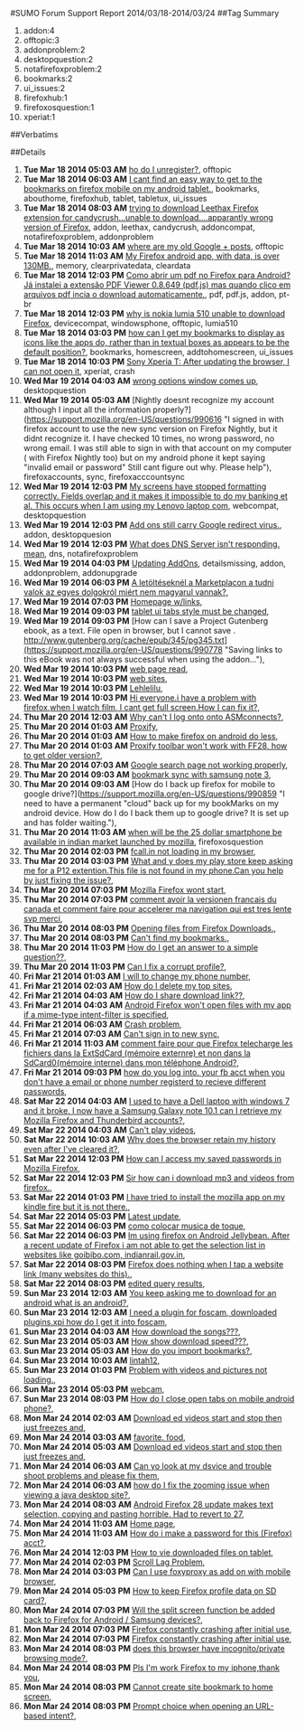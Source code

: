#SUMO Forum Support Report  2014/03/18-2014/03/24
##Tag Summary
1. addon:4
1. offtopic:3
1. addonproblem:2
1. desktopquestion:2
1. notafirefoxproblem:2
1. bookmarks:2
1. ui_issues:2
1. firefoxhub:1
1. firefoxosquestion:1
1. xperiat:1

##Verbatims

##Details
1. **Tue Mar 18 2014 05:03 AM** [ho do I unregister?](https://support.mozilla.org/en-US/questions/990451 "It was a mistake.  I thought I was registering as a user ... I am not a technical guy."), offtopic
1. **Tue Mar 18 2014 06:03 AM** [I cant find an easy way to get to the bookmarks on firefox mobile on my android tablet.](https://support.mozilla.org/en-US/questions/990455 "On my android tablet there are no menu options to list your bookmarks. The 3 little dots dont have a bookmark option. I just want a drop down list from a menu with my bookmarks. More like the desktop version."), bookmarks, abouthome, firefoxhub, tablet, tabletux, ui_issues
1. **Tue Mar 18 2014 08:03 AM** [trying to download Leethax Firefox extension for  candycrush...unable to download....apparantly wrong version of Firefox](https://support.mozilla.org/en-US/questions/990460 "I am trying to download Leethax Firefox Extension to cheat for Candycrush....unable to...not compatable on Firefox 270......help    issybelle"), addon, leethax, candycrush, addoncompat, notafirefoxproblem, addonproblem
1. **Tue Mar 18 2014 10:03 AM** [where are my old Google + posts](https://support.mozilla.org/en-US/questions/990472 "I'm trying to find old posts on Google +"), offtopic
1. **Tue Mar 18 2014 11:03 AM** [My Firefox android app, with data, is over 130MB.](https://support.mozilla.org/en-US/questions/990473 "My Firefox android aap has become so big that I can't install any other apps. The data storage used is:
Total   131MB
App   28.78MB
Data   103MB
Is there a way to reduce those data file sizes without just deleting all the data?
Thanks"), memory, clearprivatedata, cleardata
1. **Tue Mar 18 2014 12:03 PM** [Como abrir um pdf no Firefox para Android? Já instalei a extensão PDF Viewer 0.8.649 (pdf.js) mas quando clico em arquivos pdf incia o download automaticamente.](https://support.mozilla.org/en-US/questions/990480 "Gostaria de entender como coloco para funcionar a extensão PDF Viewer (pdf.js), já baixei e instalei a mesma, pois ela já aparece na tela Seus complementos e logo abaixo os botões Desativar e Desinstalar.
Porém, quando clico num link de PDF o download do arquivo se inicia automaticamente."), pdf, pdf.js, addon, pt-br
1. **Tue Mar 18 2014 12:03 PM** [why is nokia lumia 510 unable to download Firefox](https://support.mozilla.org/en-US/questions/990481 "Nokia Lumia 510 windows phone."), devicecompat, windowsphone, offtopic, lumia510
1. **Tue Mar 18 2014 03:03 PM** [how can I get my bookmarks to display as icons like the apps do, rather than in textual boxes as appears to be the default position?](https://support.mozilla.org/en-US/questions/990502 "I was able to do this on my old droid but I just got the droid maxx."), bookmarks, homescreen, addtohomescreen, ui_issues
1. **Tue Mar 18 2014 10:03 PM** [Sony Xperia T: After updating the browser, I can not open it](https://support.mozilla.org/en-US/questions/990577 "Hi, i just updated my firefox in my Xperia T phone (Android version 4.3), it crashes and not able to open up the browser."), xperiat, crash
1. **Wed Mar 19 2014 04:03 AM** [wrong options window comes up](https://support.mozilla.org/en-US/questions/990611 "When I open the options window from the firefox menu the wrong window comes up."), desktopquestion
1. **Wed Mar 19 2014 05:03 AM** [Nightly doesnt recognize my account although I input all the information properly?](https://support.mozilla.org/en-US/questions/990616 "I signed in with firefox account to use the new sync version on Firefox Nightly, but it didnt recognize it. I have checked 10 times, no wrong password, no wrong email. I was still able to sign in with that account on my computer ( with Firefox Nightly too) but on my android phone it kept saying "invalid email or password"
Still cant figure out why. Please help"), firefoxaccounts, sync, firefoxacccountsync
1. **Wed Mar 19 2014 12:03 PM** [My screens have stopped formatting correctly. Fields overlap and it makes it impossible to do my banking et al. This occurs when I am using my Lenovo laptop com](https://support.mozilla.org/en-US/questions/990666 "Formatting problems . Fields overlap."), webcompat, desktopquestion
1. **Wed Mar 19 2014 12:03 PM** [Add ons still carry Google redirect virus.](https://support.mozilla.org/en-US/questions/990663 "This really needs to be fixed. It's been going on for a while and I don't get why better screening before letting was not done more thoroughly. I got the virus today and couldn't remove with malwarebytes or spybot search and destroy or even an Antivirus that I paid for. I read up on it even combo fix doesn't work. Until this get fixed, I'm going to use something else. Kinda reminds me of Android which I prefer the most but you see how bad the malware in their Google play store is?"), addon, desktopquesion
1. **Wed Mar 19 2014 12:03 PM** [What does DNS Server isn't responding. mean](https://support.mozilla.org/en-US/questions/990669 "When I go tho Internet Explorer Google does not load. So I diagnose the problem on the trouble shooter, and the message that pops up reads:
Either Internet explorer stored working. Or DNS Server isn't responding please.... please help me thanks very much"), dns, notafirefoxproblem
1. **Wed Mar 19 2014 04:03 PM** [Updating AddOns](https://support.mozilla.org/en-US/questions/990709 "I have attempted to update AddOns on serveral occasions and have given up in frustration. I follow the instrutions... I don't know what I'm doing wrong?"), detailsmissing, addon, addonproblem, addonupgrade
1. **Wed Mar 19 2014 06:03 PM** [A letöltéseknél a Marketplacon a tudni valok az egyes dolgokról miért nem magyarul vannak?](https://support.mozilla.org/en-US/questions/990745 "Nem tudok így letölteni nem tudom mi milyen alkalmazás játék"), 
1. **Wed Mar 19 2014 07:03 PM** [Homepage w/links](https://support.mozilla.org/en-US/questions/990750 "Select a homepage"), 
1. **Wed Mar 19 2014 09:03 PM** [tablet ui tabs style must be changed](https://support.mozilla.org/en-US/questions/990768 "cause it is not effective while working with multiple tabs . its not cool to tap scroll find the tab you look for then read it and return to another. wish it would be considered , nearly all browsers put the toolbar to top for easy switching."), 
1. **Wed Mar 19 2014 09:03 PM** [How can I save a Project Gutenberg ebook, as a text. File open in browser, but I cannot save .     http://www.gutenberg.org/cache/epub/345/pg345.txt](https://support.mozilla.org/en-US/questions/990778 "Saving links to this eBook was not always successful when using the addon..."), 
1. **Wed Mar 19 2014 10:03 PM** [web page read](https://support.mozilla.org/en-US/questions/990779 "How to save viewd web page"), 
1. **Wed Mar 19 2014 10:03 PM** [web sites](https://support.mozilla.org/en-US/questions/990781 "How to read later or save web page"), 
1. **Wed Mar 19 2014 10:03 PM** [Lehlelilu](https://support.mozilla.org/en-US/questions/990787 "Lehlelilu"), 
1. **Wed Mar 19 2014 10:03 PM** [Hi everyone.i have a problem with firefox,when I watch film, I cant get full screen.How I  can fix it?](https://support.mozilla.org/en-US/questions/990789 "When I want make it fullscreen,it crashs,doesnt show anything just darkness but I can hear sound"), 
1. **Thu Mar 20 2014 12:03 AM** [Why can't I log onto onto ASMconnects?](https://support.mozilla.org/en-US/questions/990803 "I need to get onto this website for work."), 
1. **Thu Mar 20 2014 01:03 AM** [Proxify](https://support.mozilla.org/en-US/questions/990810 "The proxify toolbar will not work with FF28.  How do I access an older version?"), 
1. **Thu Mar 20 2014 01:03 AM** [How to make firefox on android do less](https://support.mozilla.org/en-US/questions/990811 "I like that on android certain things get passed off to apps. Like youtube links, videos, etc. I'm giving firefox on android a try again and it wants to do everything and I can't fi d a way to make it not."), 
1. **Thu Mar 20 2014 01:03 AM** [Proxify toolbar won't work with FF28, how to get older version?](https://support.mozilla.org/en-US/questions/990813 "How do I make Proxify work with FF 20 mobile?"), 
1. **Thu Mar 20 2014 07:03 AM** [Google search page not working properly](https://support.mozilla.org/en-US/questions/990850 "When Google search page is opend in  chrome it opens a menu of its services but in Firefox Aurora it opens a whole page"), 
1. **Thu Mar 20 2014 09:03 AM** [bookmark sync with samsung note 3](https://support.mozilla.org/en-US/questions/990857 "Please understand I have gone thru all of the commands/instructions, before asking for help.  To tell you the truth, I have tried deleting, and starting the process over three times now, 3 hrs each time.  I can NOT get it to work.  All I want to do is have all my bookmarks cross over to my new Samsung Galaxy Note III - in the Android Firefox application.  It just wont happen.  Everything will be word for work/step by step until a certain point - then its not applicable to me - or it just doesn't work."), 
1. **Thu Mar 20 2014 09:03 AM** [How do I back up firefox for mobile to google drive?](https://support.mozilla.org/en-US/questions/990859 "I need to have a permanent "cloud" back up for my bookMarks on my android device.
How do I do I back them up to google drive?
It is set up and has folder waiting."), 
1. **Thu Mar 20 2014 11:03 AM** [when will be the 25 dollar smartphone be available in indian market launched by mozilla](https://support.mozilla.org/en-US/questions/990595 "how can i buy it and from where and when"), firefoxosquestion
1. **Thu Mar 20 2014 02:03 PM** [fcall.in not loading in my browser](https://support.mozilla.org/en-US/questions/990906 "Hello, I am trying to open a website"), 
1. **Thu Mar 20 2014 03:03 PM** [What and y does my play store keep asking me for a P12 extention.This file is not found in my phone.Can you help by just fixing the issue?](https://support.mozilla.org/en-US/questions/990914 "Please help me with this P12"), 
1. **Thu Mar 20 2014 07:03 PM** [Mozilla Firefox wont start](https://support.mozilla.org/en-US/questions/990955 "My Firefox does not start. I have already tried upgrading, still the problem persists. The Icon is there, but nothing happens when I press it."), 
1. **Thu Mar 20 2014 07:03 PM** [comment avoir la versionen francais du canada et comment faire pour accelerer ma navigation qui est tres lente svp merci](https://support.mozilla.org/en-US/questions/990961 "j aimerais que tout sois en francais est ce possible ? et ou puis je telecharger des application ex: de yoga en francais sans devoir aller sur google play svp"), 
1. **Thu Mar 20 2014 08:03 PM** [Opening files from  Firefox Downloads.](https://support.mozilla.org/en-US/questions/990970 "Cannot open a file from downloads. Why is  the Firefox downloads not listed in the android device downloads, are they separate?"), 
1. **Thu Mar 20 2014 08:03 PM** [Can't find my bookmarks.](https://support.mozilla.org/en-US/questions/990972 "Poopy"), 
1. **Thu Mar 20 2014 11:03 PM** [How do I get an answer to a simple question??](https://support.mozilla.org/en-US/questions/991002 "I am fed up with this phone I can't wait to get back to an apple phone as soon as the new one comes out"), 
1. **Thu Mar 20 2014 11:03 PM** [Can I fix a corrupt profile?](https://support.mozilla.org/en-US/questions/991007 "When I try and start firefox it shows the computer is thinking but then nothing happens. I tried restarting, safe mode, reinstalling. After reading up I found its probably a corrupt file, so I logged onto my computer's guest profile and it worked on there. Is there anyway to get it to work on my original profile? It would be really inconvienient to have to start a new profile for this"), 
1. **Fri Mar 21 2014 01:03 AM** [I will to change my phone number](https://support.mozilla.org/en-US/questions/991027 "I will like to change my phone number because i have new cell phone also to update my file"), 
1. **Fri Mar 21 2014 02:03 AM** [How do I delete my top sites](https://support.mozilla.org/en-US/questions/991032 "I want to delete my top sites but have tried everything need help"), 
1. **Fri Mar 21 2014 04:03 AM** [How do I share download link??](https://support.mozilla.org/en-US/questions/991041 "Initial version was able to share download(Video) link to  different download manager. But now I can't do the same. Firefox's default download manager downloads the file."), 
1. **Fri Mar 21 2014 04:03 AM** [Android Firefox won't open files with my app if a mime-type intent-filter is specified](https://support.mozilla.org/en-US/questions/991044 "I'm writing an app that opens music notation files. In my app I specify this data-entry intent-filter which allows downloaded files from the Chrome or Android browsers to open the file with my app:"), 
1. **Fri Mar 21 2014 06:03 AM** [Crash problem](https://support.mozilla.org/en-US/questions/991050 "Hello, I keep trying to open my browser and all I get are the Mozilla Crash Reporter. I can't get online to download or update a new version or browser so my work computer is now useless. Please advise as soon as possible.
Danielle Mercado
xxx-xxx-xxxx"), 
1. **Fri Mar 21 2014 07:03 AM** [Can't sign in to new sync](https://support.mozilla.org/en-US/questions/991057 "I have created a new Sync account on my desktop, and can sync, and can log in to"), 
1. **Fri Mar 21 2014 11:03 AM** [comment faire pour que Firefox telecharge les fichiers dans la ExtSdCard (mémoire externre) et non dans la SdCard0(mémoire interne) dans mon téléphone Android?](https://support.mozilla.org/en-US/questions/991078 "comment faire pour que Firefox telecharge les fichiers dans la ExtSdCard (mémoire externre) et non dans la SdCard0(mémoire interne) dans mon téléphone Android? Car, j'ai oublié de préciser que la mémoire externe de mon téléphone Samsung est ExtSdCard et que la mémoire interne s' appelle SdCard0 dans ma question d'avant.  Alors comment faire pour que les fichiers telecharger par firefox soient directement telechargés dans la mémoire externe ExtSdCard de mon téléphone Samsung Android qui a une microsd. Merci"), 
1. **Fri Mar 21 2014 09:03 PM** [how do you log into. your fb acct when you don't have a email or phone number registerd to recieve different passwords](https://support.mozilla.org/en-US/questions/991175 "I registerd with my phone number so that was my username and now for some reason my phone number dissappeard now i have no way for fb to send me new passwords"), 
1. **Sat Mar 22 2014 04:03 AM** [I used to have a Dell laptop with windows 7 and it broke. I now have a Samsung Galaxy note 10.1 can I retrieve my Mozilla Firefox and Thunderbird accounts?](https://support.mozilla.org/en-US/questions/991214 "I would like to retrieve my account information and emails"), 
1. **Sat Mar 22 2014 04:03 AM** [Can't play videos](https://support.mozilla.org/en-US/questions/991218 "As I open videos in another tabs, the only thing I get is the audio the screen only shows the loading loop, when I play the same with the built in app I can see it perfectly... recently I installed and updated flash, could that be the problem?
Please I need to fix this sincd it's the only Web browser I use and I love it.
Thanks"), 
1. **Sat Mar 22 2014 10:03 AM** [Why does the browser retain my history even after I've cleared it?](https://support.mozilla.org/en-US/questions/991229 "I went under settings> privacy> clear private data, made sure browsing history was checked along with everything else, and tapped to clear it. I get the status message that private data was cleared, yet upon restarting the browser its still there."), 
1. **Sat Mar 22 2014 12:03 PM** [How can I access my saved passwords in Mozilla Firefox](https://support.mozilla.org/en-US/questions/991224 "O.K. I probably have the worst short-term memory problem in the world, due to the medications that I am on. So I find myself having to change my password for my email and other sites on the regular basis, sometimes even twice a month, and Google is so anal about passwords that it will not even let you use one that you have recently, within the last 6 months is recently to them, before. Is there a way to access the save passwords data to be able to remember them hopefully. I can still sign in to most of my accounts online for now thru my Google sign in which is saved in my saved passwords, and auto fills the User:Pass fields for me all I do is press enter, which works great, but after 3-5 weeks, sometimes even more frequently, if I get an update than the autofill will stop working if I don't remember the current password, it is a pain in the butt. Appreciate your input, love your products. Have been using Firefox browsers since he came out. thanks in advance,
Eddie C."), 
1. **Sat Mar 22 2014 12:03 PM** [Sir how can i download mp3 and videos from firefox.](https://support.mozilla.org/en-US/questions/991239 "when i download any media its load video."), 
1. **Sat Mar 22 2014 01:03 PM** [I have tried to install the mozilla app on my kindle fire but it is not there.](https://support.mozilla.org/en-US/questions/991242 "Followed the install (tho not on English ) on your web site."), 
1. **Sat Mar 22 2014 05:03 PM** [Latest update](https://support.mozilla.org/en-US/questions/991281 "A few days ago I up dated to your latest.
And I no longer could view any videos.
WHY? And what can I do to fixed.
I always like Firefox better than any other.  This is my first wrinkle. Could you help?"), 
1. **Sat Mar 22 2014 06:03 PM** [como colocar musica de toque](https://support.mozilla.org/en-US/questions/991286 "Chamadas"), 
1. **Sat Mar 22 2014 06:03 PM** [Im using firefox on Android Jellybean. After a recent update of Firefox i am not able to get the selection list in websites like goibibo.com, indianrail.gov.in](https://support.mozilla.org/en-US/questions/991290 "Also entering captcha(image) value becomes problem especially while e-ticket booking through irctc."), 
1. **Sat Mar 22 2014 08:03 PM** [Firefox does nothing when I tap a website link (many websites do this).](https://support.mozilla.org/en-US/questions/991303 "(Sorry if this is a re-post...)
When I try to use this website (for example)"), 
1. **Sat Mar 22 2014 08:03 PM** [edited query results](https://support.mozilla.org/en-US/questions/989076 "corruptions  success depends distraction, disseminate,omission,irrealevent elements of issue  elevated in mannor togive"), 
1. **Sun Mar 23 2014 12:03 AM** [You keep asking me to download for an android what is an android?](https://support.mozilla.org/en-US/questions/991330 "I have had Smart phones, you are trying to convince me to get and ANDROID.  Why?  TRY IT.  I do not like your message.  It repels me."), 
1. **Sun Mar 23 2014 12:03 AM** [I need a plugin for foscam, downloaded plugins.xpi how do I get it into foscam](https://support.mozilla.org/en-US/questions/991334 "On the desktop version after download I can open the folder where it saved then drag into the foscam program. Very easy. How do I do it with Firefox mobile"), 
1. **Sun Mar 23 2014 04:03 AM** [How download the songs???](https://support.mozilla.org/en-US/questions/991348 "In other browsers like uc. In this browser when click on link directly play the song...there is no option avilable to enable download...please make solve my problem...."), 
1. **Sun Mar 23 2014 05:03 AM** [How show download speed???](https://support.mozilla.org/en-US/questions/991349 "Is this browser not show the download speed?please tell about show download speed..if this browser does not able to show speed then not mean to install it for my point of view...also how to adjust download path??
Please solve problem..."), 
1. **Sun Mar 23 2014 05:03 AM** [How do you import bookmarks?](https://support.mozilla.org/en-US/questions/991350 "Would like to import bookmarks from Firefox on my laptop."), 
1. **Sun Mar 23 2014 10:03 AM** [lintah12](https://support.mozilla.org/en-US/questions/991365 "Mkan nssi"), 
1. **Sun Mar 23 2014 01:03 PM** [Problem with videos and pictures not loading.](https://support.mozilla.org/en-US/questions/991380 "When I load pictures or videos they don't load properly. I've tried to reinstall and update flash but nothing works."), 
1. **Sun Mar 23 2014 05:03 PM** [webcam](https://support.mozilla.org/en-US/questions/991419 "Bonjour,  je possede un nexus 4 sous android kitkat et j'utilise firefox android mais je n'arrive pas à visualiser une webcam live d'un site internet ("), 
1. **Sun Mar 23 2014 08:03 PM** [How do I close open tabs on mobile android phone?](https://support.mozilla.org/en-US/questions/991426 "I can't access any goggle data as I ran out of tabs but don't know how to close tabs if no x on screen.  How do I do it?"), 
1. **Mon Mar 24 2014 02:03 AM** [Download ed videos start and stop then just freezes and](https://support.mozilla.org/en-US/questions/991462 "There are no more.details. that's it"), 
1. **Mon Mar 24 2014 03:03 AM** [favorite. food](https://support.mozilla.org/en-US/questions/991479 "pizza"), 
1. **Mon Mar 24 2014 05:03 AM** [Download ed videos start and stop then just freezes and](https://support.mozilla.org/en-US/questions/991493 "Don't know what else to say"), 
1. **Mon Mar 24 2014 06:03 AM** [Can yo look at my dsvice and trouble shoot problems and please fix them](https://support.mozilla.org/en-US/questions/991498 "Prettysure phone is hacked. Its a great phone but I haveno controle over it"), 
1. **Mon Mar 24 2014 06:03 AM** [how do I fix the zooming issue when viewing a java desktop site?](https://support.mozilla.org/en-US/questions/991499 "when loading a desktop java site I a blue section displayed.  It affects zooming. basically I can only see 50% of the screen the rest is blue."), 
1. **Mon Mar 24 2014 08:03 AM** [Android Firefox 28 update makes text selection, copying and pasting horrible.  Had to revert to 27](https://support.mozilla.org/en-US/questions/991502 "Android Firefox 28 on my 2013 Nexus 7 with latest Android OS is no longer compatible with the very popular"), 
1. **Mon Mar 24 2014 11:03 AM** [Home page](https://support.mozilla.org/en-US/questions/991508 "How do I set my home page?"), 
1. **Mon Mar 24 2014 11:03 AM** [How do i make a password for this (Firefox) acct?](https://support.mozilla.org/en-US/questions/991511 "Self explanatory"), 
1. **Mon Mar 24 2014 12:03 PM** [How to vie downloaded files on tablet](https://support.mozilla.org/en-US/questions/991514 "I have tried to download a PDF file from a website on my nexus 7. It saved to my downloads folder and when I clicked on it and clicked open nothing has happened. I did the Mozilla PDF test page and that came up nicely with adobe reader but I noticed the icons next to the files are different. Next to the PDF files I have tried to download is a picture of an android and next to the successful test download is a different icon. I don't know what this means or how to fix it. Thank you"), 
1. **Mon Mar 24 2014 02:03 PM** [Scroll Lag Problem](https://support.mozilla.org/en-US/questions/991528 "Hi"), 
1. **Mon Mar 24 2014 03:03 PM** [Can I use foxyproxy as add on with mobile browser](https://support.mozilla.org/en-US/questions/991546 "I just need to know if the foxyproxy addon works with the mobile firefox version."), 
1. **Mon Mar 24 2014 05:03 PM** [How to keep Firefox profile data on SD card?](https://support.mozilla.org/en-US/questions/991566 "My Sony Xperia ZR is running out of internal memory. One of the culprits happens to be Firefox which seems to be occupying around 350+ MB of space.
I have a separate SD card and wish to either move Firefox completely to it or at least move the profile data to it so that it frees up space.
How do I do it?"), 
1. **Mon Mar 24 2014 07:03 PM** [Will the split screen function be added back to Firefox for Android / Samsung devices?](https://support.mozilla.org/en-US/questions/991592 "According to a question asked in 2013 split screen function was removed becasue of a hidden or blocked feature by the split screen function.   The question was archived with no real answer if the feature will be added back to FF. I check the BETA as well and it does not contain the code.  Will this feature be added back to FF for Android?"), 
1. **Mon Mar 24 2014 07:03 PM** [Firefox constantly crashing after initial use](https://support.mozilla.org/en-US/questions/991593 "I have repeatedly installed Firefox from the Play Store on a Samsung galaxy s4. After launching it, I go to CNN or some other news site to try it out and add two addons (self destructing cookies and ghostery)."), 
1. **Mon Mar 24 2014 07:03 PM** [Firefox constantly crashing after initial use](https://support.mozilla.org/en-US/questions/991594 "I have repeatedly installed Firefox from the Play Store on a Samsung galaxy s4. After launching it, I go to CNN or some other news site to try it out and add two addons (self destructing cookies and ghostery)."), 
1. **Mon Mar 24 2014 08:03 PM** [does this browser have incognito/private browsing mode?](https://support.mozilla.org/en-US/questions/991602 "I am looking for a browser that does NOT have incognito/ private browsing mode... Which has been difficult to find to say the least."), 
1. **Mon Mar 24 2014 08:03 PM** [Pls I'm work Firefox to my iphone,thank you](https://support.mozilla.org/en-US/questions/991604 "Terima kasih"), 
1. **Mon Mar 24 2014 08:03 PM** [Cannot create site bookmark to home screen](https://support.mozilla.org/en-US/questions/991606 "I have a Nexus 4 running Android 4.4.2
I have Firefox for Android 28.0"), 
1. **Mon Mar 24 2014 08:03 PM** [Prompt choice when opening an URL-based intent?](https://support.mozilla.org/en-US/questions/991611 "I know that there's this ("), 
